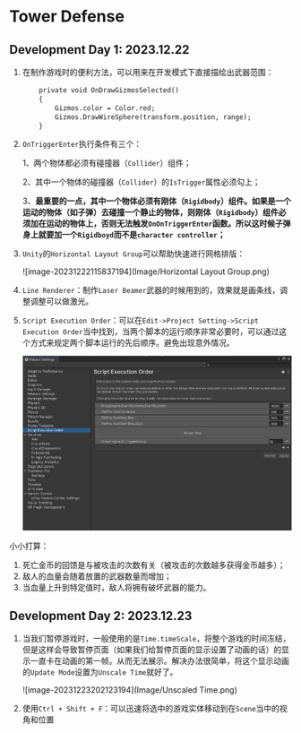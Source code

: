 # Tower Defense

## Development Day 1: 2023.12.22

1. 在制作游戏时的便利方法，可以用来在开发模式下直接描绘出武器范围：

   ```
       private void OnDrawGizmosSelected()
       {
           Gizmos.color = Color.red;
           Gizmos.DrawWireSphere(transform.position, range);
       }
   ```

2. `OnTriggerEnter`执行条件有三个：

   1、两个物体都必须有碰撞器（`Collider`）组件；

   2、其中一个物体的碰撞器（`Collider`）的`IsTrigger`属性必须勾上；

   3、**最重要的一点，其中一个物体必须有刚体（`Rigidbody`）组件。如果是一个运动的物体（如子弹）去碰撞一个静止的物体，则刚体（`Rigidbody`）组件必须加在运动的物体上，否则无法触发`OnOnTriggerEnter`函数。所以这时候子弹身上就要加一个`Rigidboyd`而不是`character controller`；**

3. `Unity`的`Horizontal Layout Group`可以帮助快速进行网格排版：

   ![image-20231222115837194](Image/Horizontal Layout Group.png)

4. `Line Renderer`：制作`Laser Beamer`武器的时候用到的，效果就是画条线，调整调整可以做激光。

5. `Script Execution Order`：可以在`Edit->Project Setting->Script Execution Order`当中找到，当两个脚本的运行顺序非常必要时，可以通过这个方式来规定两个脚本运行的先后顺序。避免出现意外情况。

   <img src="Image/Script Execution Order.png" alt="image-20231222200802927"  />



小小打算：

1. 死亡金币的回馈是与被攻击的次数有关（被攻击的次数越多获得金币越多）；
2. 敌人的血量会随着放置的武器数量而增加；
3. 当血量上升到特定值时，敌人将拥有破坏武器的能力。



## Development Day 2: 2023.12.23

1. 当我们暂停游戏时，一般使用的是`Time.timeScale`，将整个游戏的时间冻结，但是这样会导致暂停页面（如果我们给暂停页面的显示设置了动画的话）的显示一直卡在动画的第一帧。从而无法展示。解决办法很简单，将这个显示动画的`Update Mode`设置为`Unscale Time`就好了。

   ![image-20231223202123194](Image/Unscaled Time.png)

2. 使用`Ctrl + Shift + F`：可以迅速将选中的游戏实体移动到在`Scene`当中的视角和位置
